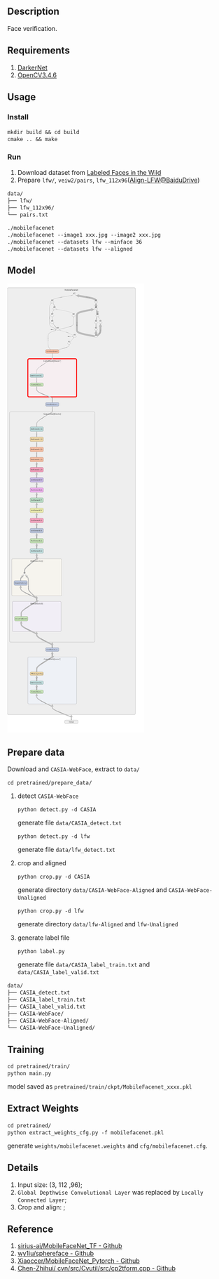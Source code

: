 ## Description
Face verification.

## Requirements
1. [DarkerNet](https://github.com/isLouisHsu/DarkerNet)
2. [OpenCV3.4.6](https://github.com/opencv/opencv)

## Usage
### Install
``` shell
mkdir build && cd build
cmake .. && make
```
### Run
1. Download dataset from [Labeled Faces in the Wild](http://vis-www.cs.umass.edu/lfw/)
2. Prepare `lfw/`, `veiw2/pairs`, `lfw_112x96`([Align-LFW@BaiduDrive](https://pan.baidu.com/s/1r6BQxzlFza8FM8Z8C_OCBg))

```
data/
├── lfw/
├── lfw_112x96/
└── pairs.txt
```

``` shell
./mobilefacenet
./mobilefacenet --image1 xxx.jpg --image2 xxx.jpg
./mobilefacenet --datasets lfw --minface 36
./mobilefacenet --datasets lfw --aligned
```

## Model
![graph](/images/graph_run=.png)

## Prepare data
Download and `CASIA-WebFace`, extract to `data/`

``` shell
cd pretrained/prepare_data/
```

1. detect `CASIA-WebFace`
    ``` shell
    python detect.py -d CASIA
    ```
    generate file `data/CASIA_detect.txt`

    ``` shell
    python detect.py -d lfw
    ```
    generate file `data/lfw_detect.txt`

2. crop and aligned
    ``` shell
    python crop.py -d CASIA
    ```
    generate directory `data/CASIA-WebFace-Aligned` and `CASIA-WebFace-Unaligned`

    ``` shell
    python crop.py -d lfw
    ```
    generate directory `data/lfw-Aligned` and `lfw-Unaligned`

3. generate label file
    ``` shell
    python label.py
    ```
    generate file `data/CASIA_label_train.txt` and `data/CASIA_label_valid.txt`


```
data/
├── CASIA_detect.txt
├── CASIA_label_train.txt
├── CASIA_label_valid.txt
├── CASIA-WebFace/
├── CASIA-WebFace-Aligned/
└── CASIA-WebFace-Unaligned/
```

## Training
``` shell
cd pretrained/train/
python main.py
```
model saved as `pretrained/train/ckpt/MobileFacenet_xxxx.pkl`

## Extract Weights
``` shell
cd pretrained/
python extract_weights_cfg.py -f mobilefacenet.pkl
```
generate `weights/mobilefacenet.weights` and `cfg/mobilefacenet.cfg`.

## Details
1. Input size: (3, 112 ,96);
2. `Global Depthwise Convolutional Layer` was replaced by `Locally Connected Layer`;
3. Crop and align: []();

## Reference
1. [sirius-ai/MobileFaceNet_TF - Github](https://github.com/sirius-ai/MobileFaceNet_TF)
2. [wy1iu/sphereface - Github](https://github.com/wy1iu/sphereface)
3. [Xiaoccer/MobileFaceNet_Pytorch - Github](https://github.com/Xiaoccer/MobileFaceNet_Pytorch)
4. [Chen-Zhihui/ cvn/src/Cvutil/src/cp2tform.cpp - Github](https://github.com/Chen-Zhihui/cvn/blob/093672ed4a890ce6bd240c51a068bca8a3597bde/src/Cvutil/src/cp2tform.cpp)